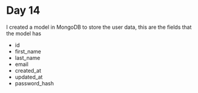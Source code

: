 # Day 14

I created a model in MongoDB to store the user data, this are the fields that the model has

* id
* first_name
* last_name
* email
* created_at
* updated_at 
* password_hash
